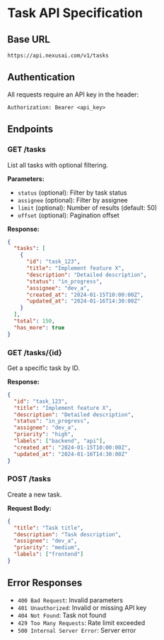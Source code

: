 # Task API Specification

## Base URL
`https://api.nexusai.com/v1/tasks`

## Authentication
All requests require an API key in the header:
```
Authorization: Bearer <api_key>
```

## Endpoints

### GET /tasks
List all tasks with optional filtering.

**Parameters:**
- `status` (optional): Filter by task status
- `assignee` (optional): Filter by assignee
- `limit` (optional): Number of results (default: 50)
- `offset` (optional): Pagination offset

**Response:**
```json
{
  "tasks": [
    {
      "id": "task_123",
      "title": "Implement feature X",
      "description": "Detailed description",
      "status": "in_progress",
      "assignee": "dev_a",
      "created_at": "2024-01-15T10:00:00Z",
      "updated_at": "2024-01-16T14:30:00Z"
    }
  ],
  "total": 150,
  "has_more": true
}
```

### GET /tasks/{id}
Get a specific task by ID.

**Response:**
```json
{
  "id": "task_123",
  "title": "Implement feature X",
  "description": "Detailed description",
  "status": "in_progress",
  "assignee": "dev_a",
  "priority": "high",
  "labels": ["backend", "api"],
  "created_at": "2024-01-15T10:00:00Z",
  "updated_at": "2024-01-16T14:30:00Z"
}
```

### POST /tasks
Create a new task.

**Request Body:**
```json
{
  "title": "Task title",
  "description": "Task description",
  "assignee": "dev_a",
  "priority": "medium",
  "labels": ["frontend"]
}
```

## Error Responses
- `400 Bad Request`: Invalid parameters
- `401 Unauthorized`: Invalid or missing API key
- `404 Not Found`: Task not found
- `429 Too Many Requests`: Rate limit exceeded
- `500 Internal Server Error`: Server error